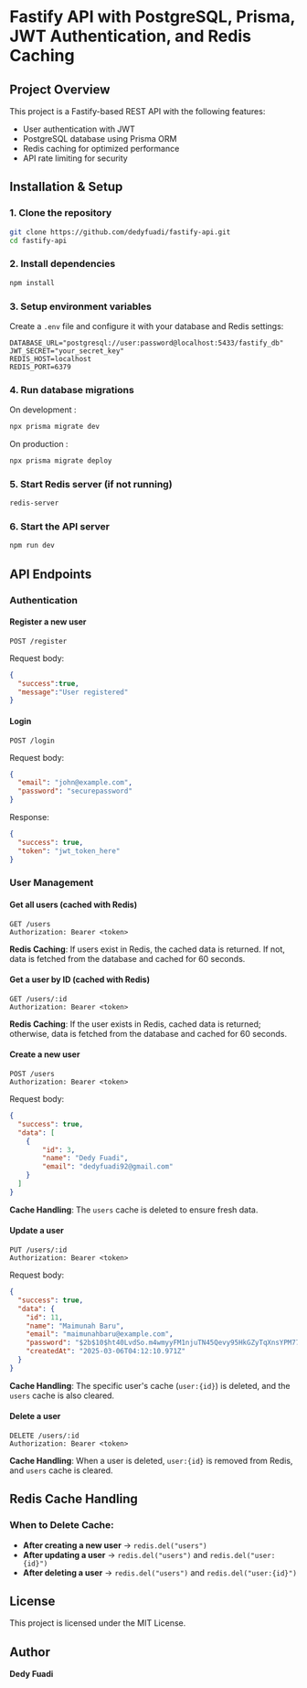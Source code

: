 # Fastify API with PostgreSQL, Prisma, JWT Authentication, and Redis Caching

## Project Overview
This project is a Fastify-based REST API with the following features:
- User authentication with JWT
- PostgreSQL database using Prisma ORM
- Redis caching for optimized performance
- API rate limiting for security

## Installation & Setup
### 1. Clone the repository
```sh
git clone https://github.com/dedyfuadi/fastify-api.git
cd fastify-api
```

### 2. Install dependencies
```sh
npm install
```

### 3. Setup environment variables
Create a `.env` file and configure it with your database and Redis settings:
```env
DATABASE_URL="postgresql://user:password@localhost:5433/fastify_db"
JWT_SECRET="your_secret_key"
REDIS_HOST=localhost
REDIS_PORT=6379
```

### 4. Run database migrations
On development :
```sh
npx prisma migrate dev
```

On production :
```sh
npx prisma migrate deploy
```

### 5. Start Redis server (if not running)
```sh
redis-server
```

### 6. Start the API server
```sh
npm run dev
```

## API Endpoints
### Authentication
#### Register a new user
```http
POST /register
```
Request body:
```json
{
  "success":true,
  "message":"User registered"
}
```

#### Login
```http
POST /login
```
Request body:
```json
{
  "email": "john@example.com",
  "password": "securepassword"
}
```
Response:
```json
{
  "success": true,
  "token": "jwt_token_here"
}
```

### User Management
#### Get all users (cached with Redis)
```http
GET /users
Authorization: Bearer <token>
```
**Redis Caching**: If users exist in Redis, the cached data is returned. If not, data is fetched from the database and cached for 60 seconds.

#### Get a user by ID (cached with Redis)
```http
GET /users/:id
Authorization: Bearer <token>
```
**Redis Caching**: If the user exists in Redis, cached data is returned; otherwise, data is fetched from the database and cached for 60 seconds.

#### Create a new user
```http
POST /users
Authorization: Bearer <token>
```
Request body:
```json
{
  "success": true,
  "data": [
    {
        "id": 3,
        "name": "Dedy Fuadi",
        "email": "dedyfuadi92@gmail.com"
    }
  ]
}
```
**Cache Handling**: The `users` cache is deleted to ensure fresh data.

#### Update a user
```http
PUT /users/:id
Authorization: Bearer <token>
```
Request body:
```json
{
  "success": true,
  "data": {
    "id": 11,
    "name": "Maimunah Baru",
    "email": "maimunahbaru@example.com",
    "password": "$2b$10$ht40LvdSo.m4wmyyFM1njuTN45Qevy95HkGZyTqXnsYPM77Ntqri2",
    "createdAt": "2025-03-06T04:12:10.971Z"
  }
}
```
**Cache Handling**: The specific user's cache (`user:{id}`) is deleted, and the `users` cache is also cleared.

#### Delete a user
```http
DELETE /users/:id
Authorization: Bearer <token>
```
**Cache Handling**: When a user is deleted, `user:{id}` is removed from Redis, and `users` cache is cleared.

## Redis Cache Handling
### When to Delete Cache:
- **After creating a new user** → `redis.del("users")`
- **After updating a user** → `redis.del("users")` and `redis.del("user:{id}")`
- **After deleting a user** → `redis.del("users")` and `redis.del("user:{id}")`

## License
This project is licensed under the MIT License.

## Author
**Dedy Fuadi**

